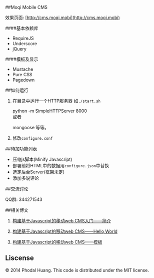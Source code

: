 ##Moqi Mobile CMS

效果页面: [http://cms.moqi.mobi](http://cms.moqi.mobi)

####基本依赖库

 - RequireJS
 - Underscore
 - jQuery 


####模板及显示

 - Mustache 
 - Pure CSS 
 - Pagedown	
 
##如何运行

1. 在目录中运行一个HTTP服务器 
如``./start.sh``

      python -m SimpleHTTPServer 8000  
或者
 
      mongoose
等等。

2. 修改``configure.conf``

##待加功能列表

 - 压缩js脚本(Minify Javascript)
 - 部署前将HTML中的数据用``configure.json``中替换
 - 选定后台Server(框架未定)
 - 添加多说评论

##交流讨论

QQ群: 344271543

##相关博文

1. [构建基于Javascript的移动web CMS入门——简介](http://www.phodal.com/blog/use-jquery-backbone-mustache-build-mobile-app-cms/)

2. [构建基于Javascript的移动web CMS——Hello,World](http://www.phodal.com/blog/use-jquery-backbone-mustache-build-mobile-app-cms-simple-example/)

3. [构建基于Javascript的移动web CMS——模板](http://www.phodal.com/blog/use-jquery-backbone-mustache-build-mobile-app-cms-generate-html/)

## Liscense

© 2014 Phodal Huang. This code is distributed under the MIT license.